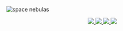 

![space nebulas](/banner.gif)


<p align="center">
  <a href='https://raulpy271.github.io/'>
    <img src='https://img.shields.io/static/v1?label=&style=flat-square&message=portfolio&color=purple&logo=haskell'>
  </a>
  <a href='https://www.linkedin.com/in/raulpy271/'>
    <img src='https://img.shields.io/static/v1?label=&style=flat-square&message=linkedin&color=purple&logo=linkedin'>
  </a>
  <a href='https://t.me/raulpy271'>
    <img src='https://img.shields.io/static/v1?label=&style=flat-square&message=telegram&color=purple&logo=telegram'>
  </a>
  <a href='mailto:raulrufino0@gmail.com'>
    <img src='https://img.shields.io/static/v1?label=&style=flat-square&message=email&color=purple&logo=Gmail'>
  </a>
</p>


